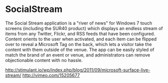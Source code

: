 SocialStream
============

The Social Stream application is a "river of news" for Windows 7 touch screens (including the SUR40 product) which displays an endless stream of items from any Twitter, Flickr, and RSS feeds that have been configured. Content orients to the user when activated, and each item can be flipped over to reveal a Microsoft Tag on the back, which lets a visitor take the content with them outside of the venue. The app can be easily styled of match the brand of an event or venue, and administrators can remove objectionable content with no hassle.

http://stimulant.io/wp/index.php/blog/2011/09/microsoft-surface-live-stream/
http://vimeo.com/15205677